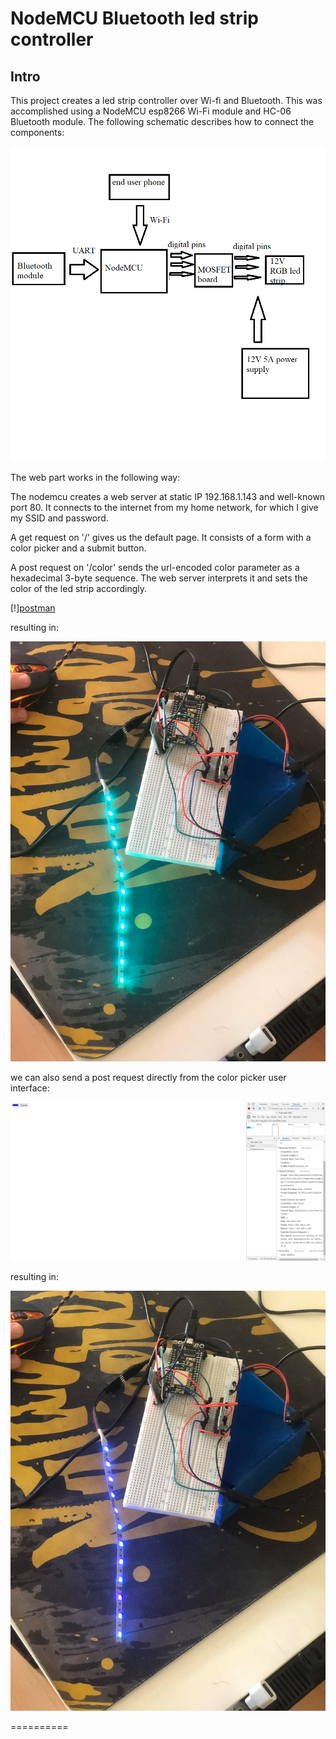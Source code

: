 # NodeMCU Bluetooth led strip controller

## Intro

This project creates a led strip controller over Wi-fi and Bluetooth. This was accomplished using a NodeMCU esp8266 Wi-Fi module and HC-06 Bluetooth module. The following schematic describes how to connect the components:

![schematic](https://github.com/mikirov/Microprosessor-Systems-Project-2020/blob/master/images/diagram.png)

The web part works in the following way: 

The nodemcu creates a web server at static IP 192.168.1.143 and well-known port 80. It connects to the internet from my home network, for which I give my SSID and password. 

A get request on '/' gives us the default page. It consists of a form with a color picker and a submit button.


A post request on '/color' sends the url-encoded color parameter as a hexadecimal 3-byte sequence. The web  server interprets it and sets the color of the led strip accordingly.

[!][postman](http://github.com/mikirov/Microprosessor-Systems-Project-2020/blob/master/images/postman.png)

resulting in:

![led-green](http://github.com/mikirov/Microprosessor-Systems-Project-2020/blob/master/images/led_green.jpg)

we can also send a post request directly from the color picker user interface:

![webpage](http://github.com/mikirov/Microprosessor-Systems-Project-2020/blob/master/images/webpage.png)

resulting in:

![led-blue](http://github.com/mikirov/Microprosessor-Systems-Project-2020/blob/master/images/led_blue.jpg)

==========

